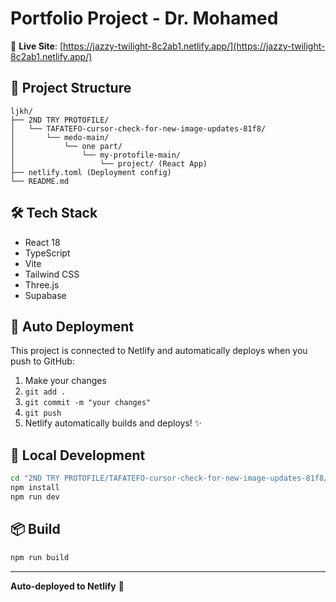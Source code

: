 # Portfolio Project - Dr. Mohamed

🚀 **Live Site**: [https://jazzy-twilight-8c2ab1.netlify.app/](https://jazzy-twilight-8c2ab1.netlify.app/)

## 📁 Project Structure
```
ljkh/
├── 2ND TRY PROTOFILE/
│   └── TAFATEFO-cursor-check-for-new-image-updates-81f8/
│       └── medo-main/
│           └── one part/
│               └── my-protofile-main/
│                   └── project/ (React App)
├── netlify.toml (Deployment config)
└── README.md
```

## 🛠 Tech Stack
- React 18
- TypeScript
- Vite
- Tailwind CSS
- Three.js
- Supabase

## 🚀 Auto Deployment
This project is connected to Netlify and automatically deploys when you push to GitHub:

1. Make your changes
2. `git add .`
3. `git commit -m "your changes"`
4. `git push`
5. Netlify automatically builds and deploys! ✨

## 🔧 Local Development
```bash
cd "2ND TRY PROTOFILE/TAFATEFO-cursor-check-for-new-image-updates-81f8/medo-main/one part/my-protofile-main/project"
npm install
npm run dev
```

## 📦 Build
```bash
npm run build
```

---
**Auto-deployed to Netlify** 🌟
